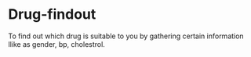 # Drug-findout
To find out which drug is suitable to you by gathering certain information llike as gender, bp, cholestrol.

